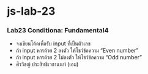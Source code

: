# js-lab-23
### Lab23 Conditiona: Fundamental4
- จงเขียนโค้ดเพื่อรับ input ที่เป็นตัวเลข
- ถ้า input หารด้วย 2 ลงตัว ให้โชว์ข้อความ “Even number”
- ถ้า input หารด้วย 2 ไม่ลงตัว ให้โชว์ข้อความ “Odd number”
- ศิรวิชญ์ ประสิทธิเวชานนท์ (เอม)